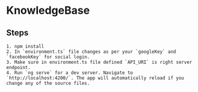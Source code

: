 # KnowledgeBase
## Steps
	1. npm install
    2. In `environment.ts` file changes as per your `googleKey` and `facebookKey` for social login.
    3. Make sure in environment.ts file defined `API_URI` is right server endpoint.
	4. Run `ng serve` for a dev server. Navigate to `http://localhost:4200/`. The app will automatically reload if you change any of the source files.

